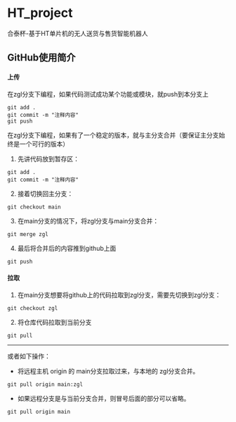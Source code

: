 



# HT_project

合泰杯-基于HT单片机的无人送货与售货智能机器人



## GitHub使用简介

#### 上传

在zgl分支下编程，如果代码测试成功某个功能或模块，就push到本分支上

```
git add .
git commit -m "注释内容"
git push
```



在zgl分支下编程，如果有了一个稳定的版本，就与主分支合并（要保证主分支始终是一个可行的版本）

1. 先讲代码放到暂存区：

```
git add .
git commit -m "注释内容"
```

2. 接着切换回主分支：

```
git checkout main
```

3. 在main分支的情况下，将zgl分支与main分支合并：

```
git merge zgl
```

4. 最后将合并后的内容推到github上面

```
git push
```



#### 拉取

1. 在main分支想要将github上的代码拉取到zgl分支，需要先切换到zgl分支：

```
git checkout zgl
```

2. 将仓库代码拉取到当前分支

```
git pull
```



---



或者如下操作：

- 将远程主机 origin 的 main分支拉取过来，与本地的 zgl分支合并。

```git
git pull origin main:zgl
```

- 如果远程分支是与当前分支合并，则冒号后面的部分可以省略。

```
git pull origin main
```


